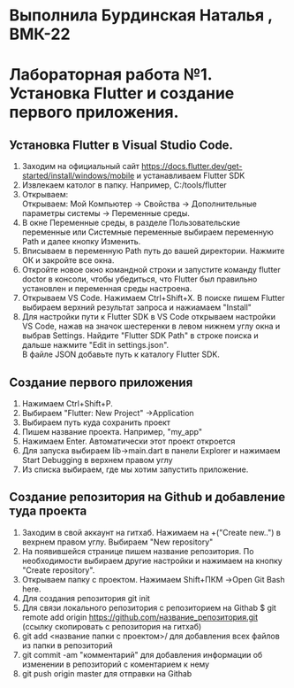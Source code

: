 # Выполнила Бурдинская Наталья , ВМК-22
# Лабораторная работа №1. Установка Flutter и создание первого приложения.

## Установка Flutter в Visual Studio Code.
1. Заходим на официальный сайт https://docs.flutter.dev/get-started/install/windows/mobile и устанавливаем Flutter SDK  
2. Извлекаем католог в папку. Например, C:/tools/flutter
3. Открываем:    
Открываем: Мой Компьютер -> Свойства -> Дополнительные параметры системы -> Переменные среды.
4. В окне Переменные среды, в разделе Пользовательские переменные или Системные переменные выбираем переменную Path и далее кнопку Изменить.
5. Вписываем в переменную Path путь до вашей директории. Нажмите ОК и закройте все окна.
6. Откройте новое окно командной строки и запустите команду flutter doctor в консоли, чтобы убедиться, что Flutter был правильно установлен и переменная среды настроена. 
7. Открываем VS Code. Нажимаем Ctrl+Shift+X. В поиске пишем Flutter выбираем верхний результат запроса и нажиамаем "Install"
8. Для настройки пути к Flutter SDK в VS Code открываем настройки VS Code, нажав на значок шестеренки в левом нижнем углу окна и выбрав Settings. Найдите "Flutter SDK Path" в строке поиска и дальше нажмите "Edit in settings.json".  
В файле JSON добавьте путь к каталогу Flutter SDK.   


## Создание первого приложения
1. Нажимаем Ctrl+Shift+P.    
2. Выбираем "Flutter: New Project" ->Application  
3. Выбираем путь куда сохранить проект  
4. Пишем название проекта. Например, "my_app"  
5. Нажимаем Enter. Автоматически этот проект откроется
6. Для запуска выбираем lib->main.dart в панели Explorer и нажимаем Start Debugging в верхнем правом углу
7. Из списка выбираем, где мы хотим запустить приложение. 


## Создание репозитория на Github и добавление туда проекта
1. Заходим в свой аккаунт на гитхаб. Нажимаем на +("Create new..") в вехрнем правом углу. Выбираем "New repository"
2. На появившейся странице пишем название репозитория. По необходимости выбираем другие настройки и нажимаем на кнопку "Create repository".
3. Открываем папку с проектом. Нажимаем Shift+ПКМ ->Open Git Bash here.
4. Для создания репозитория git init
5. Для связи локального репозитория с репозиторием на Githab $ git remote add origin https://github.com/название_репозитория.git (ссылку скопировать с репозитория на гитхаб)
6. git add <название папки с проектом>/ для добавления всех файлов из папки в репозиторий
7. git commit -am "комментарий" для добавления информации об изменении в репозиторий с коментарием к нему
8. git push origin master для отправки на Githab